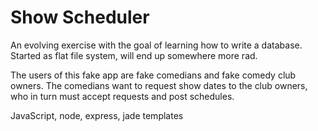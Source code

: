 Show Scheduler
==============

An evolving exercise with the goal of learning how to write a database. Started as flat file system, will end up somewhere more rad.

The users of this fake app are fake comedians and fake comedy club owners. The comedians want to request show dates to the club owners, who in turn must accept requests and post schedules.

JavaScript, node, express, jade templates
